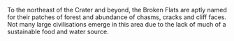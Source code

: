 To the northeast of the Crater and beyond, the Broken Flats are aptly named for their patches of forest and abundance of chasms, cracks and cliff faces. Not many large civilisations emerge in this area due to the lack of much of a sustainable food and water source.